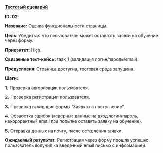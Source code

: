 **<u>Тестовый сценарий</u>**

**ID: 02**

**Название:** Оценка функциональности страницы.

**Цель:** Убедиться что пользователь может оставлять заявки на обучение через форму.

**Приоритет:** High.

**Связанные тест-кейсы:** task_1 (валидация логин/пароль/email).

**Предусловия:** Страница доступна, тестовая среда запущена.

**Шаги:**

**1.** Проверка авторизации пользователя.

**2.** Проверка регистрации пользователя.

**3.** Проверка валидации формы "Заявка на поступление".

**4.** Обработка ошибок (неверные данные на вход логин/пароль, некоррректный email при попытке оставить заявку на обучение).

**5.** Отправка данных на почту, после оставления заявки.

**Ожидаемый результат:** Регистрация через форму прошла успешно, пользователь получил на введенный email письмо с информацией.